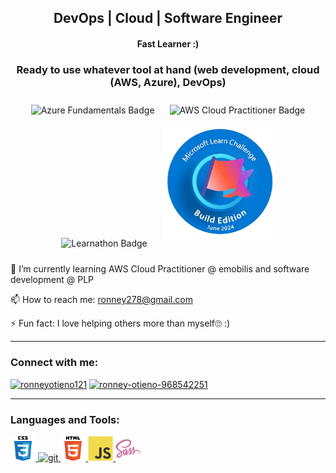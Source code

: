 <h2 align="center">DevOps | Cloud | Software Engineer</h2>
<h4 align="center">Fast Learner :)</h4>
<h3 align="center">Ready to use whatever tool at hand (web development, cloud (AWS, Azure), DevOps)</h3>

<div align="center">
    <img src="https://cdn.shortpixel.ai/client/q_glossy,ret_img,w_1033,h_1013/https://k21academy.com/wp-content/uploads/2020/02/Azure.Fundamental_Icon.png" alt="Azure Fundamentals Badge" width="190" style="margin: 10px;">
    <img src="https://th.bing.com/th/id/R.25ede0a68143e8c852fd634ce70c16b3?rik=%2f6ZuS6sRfbI1Ug&pid=ImgRaw&r=0" alt="AWS Cloud Practitioner Badge" width="180" style="margin: 10px;">
    <img src="https://images.credly.com/size/340x340/images/e360c3e0-4031-479b-ad7b-5ce878bc29d7/image.png" alt="Learnathon Badge" width="170" style="margin: 10px;">
    <img src="https://github.com/0tieno/0tieno/blob/main/build_edition-removebg-preview.png" alt="Learnathon Badge" width="180" style="margin: 10px;">
</div>

🌱 I’m currently learning AWS Cloud Practitioner @ emobilis and software development @ PLP

📫 How to reach me: ronney278@gmail.com

⚡ Fun fact: I love helping others more than myself🙄 :)

---

### Connect with me:

<p align="left">
    <a href="https://twitter.com/ronneyotieno121" target="blank"><img src="https://raw.githubusercontent.com/rahuldkjain/github-profile-readme-generator/master/src/images/icons/Social/twitter.svg" alt="ronneyotieno121" height="30" width="40" /></a>
    <a href="https://linkedin.com/in/ronney-otieno-968542251" target="blank"><img src="https://raw.githubusercontent.com/rahuldkjain/github-profile-readme-generator/master/src/images/icons/Social/linked-in-alt.svg" alt="ronney-otieno-968542251" height="30" width="40" /></a>
</p>

---

### Languages and Tools:

<p align="left"> 
    <a href="https://www.w3schools.com/css/" target="_blank" rel="noreferrer"> 
        <img src="https://raw.githubusercontent.com/devicons/devicon/master/icons/css3/css3-original-wordmark.svg" alt="css3" width="40" height="40"/> 
    </a> 
    <a href="https://git-scm.com/" target="_blank" rel="noreferrer"> 
        <img src="https://www.vectorlogo.zone/logos/git-scm/git-scm-icon.svg" alt="git" width="40" height="40"/> 
    </a> 
    <a href="https://www.w3.org/html/" target="_blank" rel="noreferrer"> 
        <img src="https://raw.githubusercontent.com/devicons/devicon/master/icons/html5/html5-original-wordmark.svg" alt="html5" width="40" height="40"/> 
    </a> 
    <a href="https://developer.mozilla.org/en-US/docs/Web/JavaScript" target="_blank" rel="noreferrer"> 
        <img src="https://raw.githubusercontent.com/devicons/devicon/master/icons/javascript/javascript-original.svg" alt="javascript" width="40" height="40"/> 
    </a> 
    <a href="https://sass-lang.com" target="_blank" rel="noreferrer"> 
        <img src="https://raw.githubusercontent.com/devicons/devicon/master/icons/sass/sass-original.svg" alt="sass" width="40" height="40"/>
    </a>
</p>
